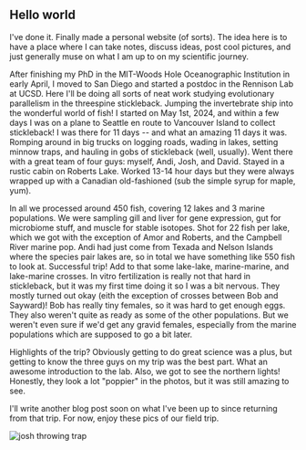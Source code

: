 ## Hello world

I've done it. Finally made a personal website (of sorts). The idea here is to have a place where I can take notes, discuss ideas, post cool pictures, and just 
generally muse on what I am up to on my scientific journey. 

After finishing my PhD in the MIT-Woods Hole Oceanographic Institution in early April, I moved to San Diego and started a postdoc in the Rennison Lab at UCSD. 
Here I'll be doing all sorts of neat work studying evolutionary parallelism in the threespine stickleback. Jumping the invertebrate ship into the wonderful world 
of fish! I started on May 1st, 2024, and within a few days I was on a plane to Seattle en route to Vancouver Island to collect stickleback! I was there for 11 
days -- and what an amazing 11 days it was. Romping around in big trucks on logging roads, wading in lakes, setting minnow traps, and hauling in gobs of 
stickleback (well, usually). Went there with a great team of four guys: myself, Andi, Josh, and David. Stayed in a rustic cabin on Roberts Lake. Worked 13-14 
hour days but they were always wrapped up with a Canadian old-fashioned (sub the simple syrup for maple, yum). 

In all we processed around 450 fish, covering 12 lakes and 3 marine populations. We were sampling gill and liver for gene expression, gut for microbiome stuff, 
and muscle for stable isotopes. Shot for 22 fish per lake, which we got with the exception of Amor and Roberts, and the Campbell River marine pop. Andi had just 
come from Texada and Nelson Islands where the species pair lakes are, so in total we have something like 550 fish to look at. Successful trip! Add to that some 
lake-lake, marine-marine, and lake-marine crosses. In vitro fertilization is really not that hard in stickleback, but it was my first time doing it so I was a 
bit nervous. They mostly turned out okay (eith the exception of crosses between Bob and Sayward)! Bob has really tiny females, so it was hard to get enough eggs. 
They also weren't quite as ready as some of the other populations. But we weren't even sure if we'd get any gravid females, especially from the marine 
populations which are supposed to go a bit later.

Highlights of the trip? Obviously getting to do great science was a plus, but getting to know the three guys on my trip was the best part. What an awesome 
introduction to the lab. Also, we got to see the northern lights! Honestly, they look a lot "poppier" in the photos, but it was still amazing to see. 

I'll write another blog post soon on what I've been up to since returning from that trip. For now, enjoy these pics of our field trip.

![josh throwing trap](zactobias44.github.io/docs/assets/img/IMG_9084.jpg) 
